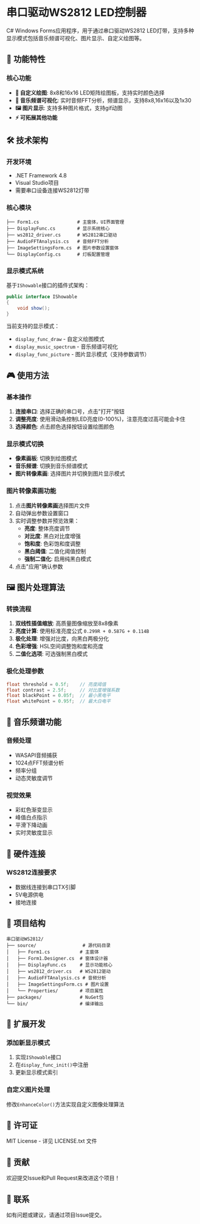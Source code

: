 # 串口驱动WS2812 LED控制器

C# Windows Forms应用程序，用于通过串口驱动WS2812 LED灯带，支持多种显示模式包括音乐频谱可视化、图片显示、自定义绘图等。

## 🎯 功能特性

### 核心功能
- **🎨 自定义绘图**: 8x8和16x16 LED矩阵绘图板，支持实时颜色选择
- **🎵 音乐频谱可视化**: 实时音频FFT分析，频谱显示，支持8x8,16x16以及1x30
- **🖼️ 图片显示**: 支持多种图片格式，支持gif动图
- **⚡ 可拓展其他功能**

## 🛠️ 技术架构

### 开发环境
- .NET Framework 4.8
- Visual Studio项目
- 需要串口设备连接WS2812灯带

### 核心模块
```
├── Form1.cs              # 主窗体，UI界面管理
├── DisplayFunc.cs        # 显示系统核心
├── ws2812_driver.cs      # WS2812串口驱动
├── AudioFFTAnalysis.cs   # 音频FFT分析
├── ImageSettingsForm.cs  # 图片参数设置窗体
└── DisplayConfig.cs      # 灯板配置管理
```

### 显示模式系统
基于`IShowable`接口的插件式架构：
```csharp
public interface IShowable
{
    void show();
}
```

当前支持的显示模式：
- `display_func_draw` - 自定义绘图模式
- `display_music_spectrum` - 音乐频谱可视化  
- `display_func_picture` - 图片显示模式（支持参数调节）

## 🎮 使用方法

### 基本操作
1. **连接串口**: 选择正确的串口号，点击"打开"按钮
2. **调整亮度**: 使用滑动条控制LED亮度(0-100%)，注意亮度过高可能会卡住
3. **选择颜色**: 点击颜色选择按钮设置绘图颜色

### 显示模式切换
- **像素画板**: 切换到绘图模式
- **音乐频谱**: 切换到音乐频谱模式  
- **图片转像素画**: 选择图片并切换到图片显示模式

### 图片转像素画功能
1. 点击**图片转像素画**选择图片文件
2. 自动弹出参数设置窗口
3. 实时调整参数并预览效果：
   - **亮度**: 整体亮度调节
   - **对比度**: 黑白对比度增强
   - **饱和度**: 色彩饱和度调整
   - **黑白阈值**: 二值化阈值控制
   - **强制二值化**: 启用纯黑白模式
4. 点击"应用"确认参数

## 🖼️ 图片处理算法

### 转换流程
1. **双线性插值缩放**: 高质量图像缩放至8x8像素
2. **亮度计算**: 使用标准亮度公式 `0.299R + 0.587G + 0.114B`
3. **极化处理**: 增强对比度，向黑白两极分化
4. **色彩增强**: HSL空间调整饱和度和亮度
5. **二值化选项**: 可选强制黑白模式

### 极化处理参数
```csharp
float threshold = 0.5f;    // 亮度阈值
float contrast = 2.5f;     // 对比度增强系数  
float blackPoint = 0.05f;  // 最小黑电平
float whitePoint = 0.95f;  // 最大白电平
```

## 🎵 音乐频谱功能

### 音频处理
- WASAPI音频捕获
- 1024点FFT频谱分析
- 频率分组
- 动态灵敏度调节

### 视觉效果
- 彩虹色渐变显示
- 峰值白点指示
- 平滑下降动画
- 实时灵敏度显示

## 🔧 硬件连接

### WS2812连接要求
- 数据线连接到串口TX引脚
- 5V电源供电
- 接地连接

## 📁 项目结构

```
串口驱动WS2812/
├── source/                 # 源代码目录
│   ├── Form1.cs           # 主窗体
│   ├── Form1.Designer.cs  # 窗体设计器
│   ├── DisplayFunc.cs     # 显示功能核心
│   ├── ws2812_driver.cs   # WS2812驱动
│   ├── AudioFFTAnalysis.cs # 音频分析
│   ├── ImageSettingsForm.cs # 图片设置
│   └── Properties/        # 项目属性
├── packages/              # NuGet包
└── bin/                   # 编译输出
```

## 🚀 扩展开发

### 添加新显示模式
1. 实现`IShowable`接口
2. 在`display_func_init()`中注册
3. 更新显示模式索引

### 自定义图片处理
修改`EnhanceColor()`方法实现自定义图像处理算法


## 📄 许可证

MIT License - 详见 LICENSE.txt 文件

## 🤝 贡献

欢迎提交Issue和Pull Request来改进这个项目！

## 📧 联系

如有问题或建议，请通过项目Issue提交。

